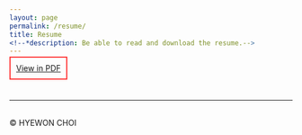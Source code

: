 ```yaml
---
layout: page
permalink: /resume/
title: Resume
<!--*description: Be able to read and download the resume.-->
---
```


<article class="post-content">
	<div><a class="button" style="border: 2px solid #FF3636; padding:10px;" href="/docs/hw_choi.pdf">View in PDF</a></div>
</article>

<br/>
<br/>
<hr/>
<br/>
<span class="contacticon center">
	<a href="mailto:wone.choi.0401@google.com"><i class="fa fa-envelope-square"></i></a>
	<a href="https://github.com/wonechoi" target="_blank"><i class="fa fa-github-square"></i></a>
	<a href="https://www.linkedin.com/in/hyewon-choi-519bb8177/" target="_blank"><i class="fa fa-linkedin-square"></i></a>
</span>

<div class="col three caption">
	&copy; HYEWON CHOI
</div>